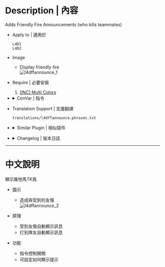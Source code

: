 # Description | 內容
Adds Friendly Fire Announcements (who kills teammates)

* Apply to | 適用於
    ```
    L4D1
    L4D2
    ```

* Image
	* Display friendly fire
	<br/>![l4dffannounce_1](image/l4dffannounce_1.jpg)

* Require | 必要安裝
	1. [[INC] Multi Colors](https://github.com/fbef0102/L4D1_2-Plugins/releases/tag/Multi-Colors)

* <details><summary>ConVar | 指令</summary>

	* cfg/sourcemod/l4dffannounce.cfg
        ```php
		// 0=Plugin off, 1=Plugin on.
		l4dffannounce_enable "1"

		// Changes how ff announce displays FF damage (0: Disable, 1:In chat; 2: In Hint Box; 3: In center text)
		l4dffannounce_type "1"
        ```
</details>

* Translation Support | 支援翻譯
	```
	translations/l4dffannounce.phrases.txt
	```

* <details><summary>Similar Plugin | 相似插件</summary>

	1. [l4d_friendly_fire_stats](https://github.com/fbef0102/Game-Private_Plugin/tree/main/L4D_插件/Survivor_%E4%BA%BA%E9%A1%9E/l4d_friendly_fire_stats): Display all friendly fire dealt and received
		> 顯示造成與受到的友傷以及兇手，有友傷統計

	2. [anti-friendly_fire](/anti-friendly_fire): shoot your teammate = shoot yourself
		> 反彈傷害

	3. [anti-friendly_fire_V2](https://github.com/fbef0102/Game-Private_Plugin/tree/main/L4D_插件/Anti_Griefer_%E9%98%B2%E6%83%A1%E6%84%8F%E8%B7%AF%E4%BA%BA/anti-friendly_fire_V2): shoot teammate = shoot yourself V2
		> 隊友開槍射你會反彈傷害，第二版本
		
	4. [anti-friendly_fire_RPG](https://github.com/fbef0102/Game-Private_Plugin/tree/main/L4D_插件/Anti_Griefer_%E9%98%B2%E6%83%A1%E6%84%8F%E8%B7%AF%E4%BA%BA/anti-friendly_fire_RPG): shoot teammate = shoot yourself RPG
		> 隊友開槍射你會反彈傷害，RPG版本
</details>

* <details><summary>Changelog | 版本日誌</summary>

	* v1.8 (2022-12-6)
		* Translation Support

	* v1.7
		* Remake Code

    * 1.4 
        * [Original Plugin by Frus](https://forums.alliedmods.net/showthread.php?p=902507)
</details>

- - - -
# 中文說明
顯示誰他馬TK我

* 圖示
	* 造成與受到的友傷
	<br/>![l4dffannounce_2](image/l4dffannounce_2.jpg)

* 原理
	* 受到友傷自動顯示訊息
    * 打到隊友自動顯示訊息

* 功能
	* 指令控制開關
    * 可設定如何顯示提示
